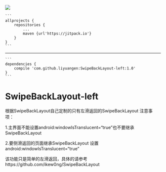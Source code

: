 [![](https://jitpack.io/v/liyuangen/SwipeBackLayout-left.svg)](https://jitpack.io/#liyuangen/SwipeBackLayout-left)

	```
	allprojects {
		repositories {
			...
			maven {url'https://jitpack.io'}
		}
	}
	```
    
* * *    
    
	```
	dependencies {
		compile 'com.github.liyuangen:SwipeBackLayout-left:1.0'
	}
	```


# SwipeBackLayout-left
根据SwipeBackLayout自己定制的只有左滑返回的SwipeBackLayout
注意事项：

1.主界面不能设置android:windowIsTranslucent=“true”也不要继承SwipeBackLayout

2.要侧滑返回的页面继承SwipeBackLayout 设置android:windowIsTranslucent=“true”

该功能只是简单的左滑返回，具体的请参考https://github.com/ikew0ng/SwipeBackLayout
